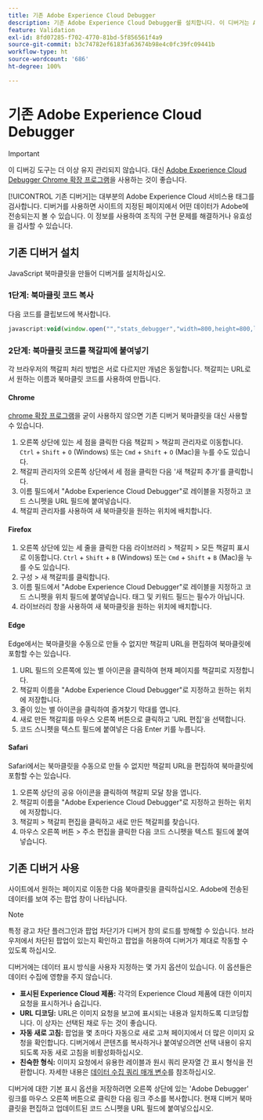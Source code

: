```yaml
---
title: 기존 Adobe Experience Cloud Debugger
description: 기존 Adobe Experience Cloud Debugger를 설치합니다. 이 디버거는 Analytics, Target, Advertising Cloud, Identity Service, 데이터 수집 태그를 검사합니다.
feature: Validation
exl-id: 8fd07285-f702-4770-81bd-5f856561f4a9
source-git-commit: b3c74782ef6183fa63674b98e4c0fc39fc09441b
workflow-type: ht
source-wordcount: '686'
ht-degree: 100%

---
```


# 기존 Adobe Experience Cloud Debugger

>[!IMPORTANT]
>
>이 디버깅 도구는 더 이상 유지 관리되지 않습니다. 대신 [Adobe Experience Cloud Debugger Chrome 확장 프로그램](https://experienceleague.adobe.com/docs/debugger/using/experience-cloud-debugger.html?lang=ko-KR)을 사용하는 것이 좋습니다.

[!UICONTROL 기존 디버거]는 대부분의 Adobe Experience Cloud 서비스용 태그를 검사합니다. 디버거를 사용하면 사이트의 지정된 페이지에서 어떤 데이터가 Adobe에 전송되는지 볼 수 있습니다. 이 정보를 사용하여 조직의 구현 문제를 해결하거나 유효성을 검사할 수 있습니다.

## 기존 디버거 설치

JavaScript 북마클릿을 만들어 디버거를 설치하십시오.

### 1단계: 북마클릿 코드 복사

다음 코드를 클립보드에 복사합니다.

```JavaScript
javascript:void(window.open("","stats_debugger","width=800,height=800,location=0,menubar=0,status=1,toolbar=0,resizable=1,scrollbars=1").document.write("<script language=\"JavaScript\" id=dbg src=\"https://www.adobetag.com/d1/digitalpulsedebugger/live/DPD.js\"></"+"script>"+"<script language=\"JavaScript\">window.focus();</script>"));
```

### 2단계: 북마클릿 코드를 책갈피에 붙여넣기

각 브라우저의 책갈피 처리 방법은 서로 다르지만 개념은 동일합니다. 책갈피는 URL로서 원하는 이름과 북마클릿 코드를 사용하여 만듭니다.

#### Chrome

[chrome 확장 프로그램](https://experienceleague.adobe.com/docs/debugger/using/experience-cloud-debugger.html?lang=ko-KR)을 굳이 사용하지 않으면 기존 디버거 북마클릿을 대신 사용할 수 있습니다.

1. 오른쪽 상단에 있는 세 점을 클릭한 다음 책갈피 > 책갈피 관리자로 이동합니다. `Ctrl` + `Shift` + `O` (Windows) 또는 `Cmd` + `Shift` + `O` (Mac)을 누를 수도 있습니다.
2. 책갈피 관리자의 오른쪽 상단에서 세 점을 클릭한 다음 &#39;새 책갈피 추가&#39;를 클릭합니다.
3. 이름 필드에서 &quot;Adobe Experience Cloud Debugger&quot;로 레이블을 지정하고 코드 스니펫을 URL 필드에 붙여넣습니다.
4. 책갈피 관리자를 사용하여 새 북마클릿을 원하는 위치에 배치합니다.

#### Firefox

1. 오른쪽 상단에 있는 세 줄을 클릭한 다음 라이브러리 > 책갈피 > 모든 책갈피 표시로 이동합니다. `Ctrl` + `Shift` + `B` (Windows) 또는 `Cmd` + `Shift` + `B` (Mac)을 누를 수도 있습니다.
2. 구성 > 새 책갈피를 클릭합니다.
3. 이름 필드에서 &quot;Adobe Experience Cloud Debugger&quot;로 레이블을 지정하고 코드 스니펫을 위치 필드에 붙여넣습니다. 태그 및 키워드 필드는 필수가 아닙니다.
4. 라이브러리 창을 사용하여 새 북마클릿을 원하는 위치에 배치합니다.

#### Edge

Edge에서는 북마클릿을 수동으로 만들 수 없지만 책갈피 URL을 편집하여 북마클릿에 포함할 수는 있습니다.

1. URL 필드의 오른쪽에 있는 별 아이콘을 클릭하여 현재 페이지를 책갈피로 지정합니다.
2. 책갈피 이름을 &quot;Adobe Experience Cloud Debugger&quot;로 지정하고 원하는 위치에 저장합니다.
3. 줄이 있는 별 아이콘을 클릭하여 즐겨찾기 막대를 엽니다.
4. 새로 만든 책갈피를 마우스 오른쪽 버튼으로 클릭하고 &#39;URL 편집&#39;을 선택합니다.
5. 코드 스니펫을 텍스트 필드에 붙여넣은 다음 Enter 키를 누릅니다.

#### Safari

Safari에서는 북마클릿을 수동으로 만들 수 없지만 책갈피 URL을 편집하여 북마클릿에 포함할 수는 있습니다.

1. 오른쪽 상단의 공유 아이콘을 클릭하여 책갈피 모달 창을 엽니다.
2. 책갈피 이름을 &quot;Adobe Experience Cloud Debugger&quot;로 지정하고 원하는 위치에 저장합니다.
3. 책갈피 > 책갈피 편집을 클릭하고 새로 만든 책갈피를 찾습니다.
4. 마우스 오른쪽 버튼 > 주소 편집을 클릭한 다음 코드 스니펫을 텍스트 필드에 붙여넣습니다.

## 기존 디버거 사용

사이트에서 원하는 페이지로 이동한 다음 북마클릿을 클릭하십시오. Adobe에 전송된 데이터를 보여 주는 팝업 창이 나타납니다.

>[!NOTE]
>
>특정 광고 차단 플러그인과 팝업 차단기가 디버거 창의 로드를 방해할 수 있습니다. 브라우저에서 차단된 팝업이 있는지 확인하고 팝업을 허용하여 디버거가 제대로 작동할 수 있도록 하십시오.

디버거에는 데이터 표시 방식을 사용자 지정하는 몇 가지 옵션이 있습니다. 이 옵션들은 데이터 수집에 영향을 주지 않습니다.

* **표시된 Experience Cloud 제품:** 각각의 Experience Cloud 제품에 대한 이미지 요청을 표시하거나 숨깁니다.
* **URL 디코딩:** URL은 이미지 요청을 보고에 표시되는 내용과 일치하도록 디코딩합니다. 이 상자는 선택된 채로 두는 것이 좋습니다.
* **자동 새로 고침:** 팝업을 몇 초마다 자동으로 새로 고쳐 페이지에서 더 많은 이미지 요청을 확인합니다. 디버거에서 콘텐츠를 복사하거나 붙여넣으려면 선택 내용이 유지되도록 자동 새로 고침을 비활성화하십시오.
* **친숙한 형식:** 이미지 요청에서 유용한 레이블과 원시 쿼리 문자열 간 표시 형식을 전환합니다. 자세한 내용은 [데이터 수집 쿼리 매개 변수](query-parameters.md)를 참조하십시오.

디버거에 대한 기본 표시 옵션을 저장하려면 오른쪽 상단에 있는 &#39;Adobe Debugger&#39; 링크를 마우스 오른쪽 버튼으로 클릭한 다음 링크 주소를 복사합니다. 현재 디버거 북마클릿을 편집하고 업데이트된 코드 스니펫을 URL 필드에 붙여넣으십시오.
